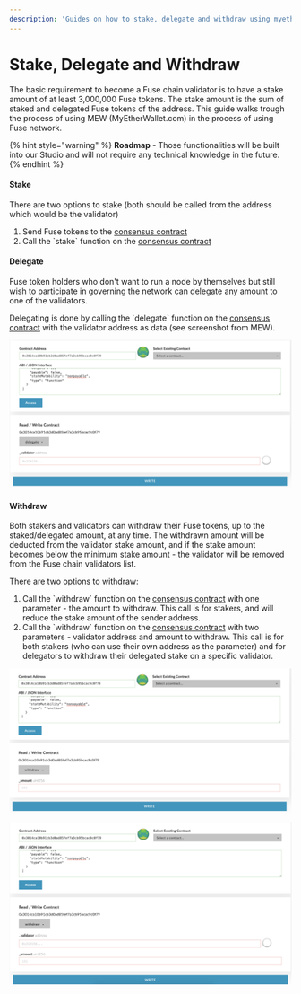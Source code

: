 ```yaml
---
description: 'Guides on how to stake, delegate and withdraw using myetherwallet.com'
---
```


# Stake, Delegate and Withdraw

The basic requirement to become a Fuse chain validator is to have a stake amount of at least 3,000,000 Fuse tokens. The stake amount is the sum of staked and delegated Fuse tokens of the address. This guide walks trough the process of using MEW \(MyEtherWallet.com\) in the process of using Fuse network.

{% hint style="warning" %}
**Roadmap** - Those functionalities will be built into our Studio and will not require any technical knowledge in the future.
{% endhint %}

#### Stake

There are two options to stake \(both should be called from the address which would be the validator\)

1. Send Fuse tokens to the [consensus contract](https://explorer.fusenet.io/address/0x3014ca10b91cb3d0ad85fef7a3cb95bcac9c0f79)
2. Call the \`stake\` function on the [consensus contract](https://explorer.fusenet.io/address/0x3014ca10b91cb3d0ad85fef7a3cb95bcac9c0f79)

#### Delegate

Fuse token holders who don't want to run a node by themselves but still wish to participate in governing the network can delegate any amount to one of the validators.

Delegating is done by calling the \`delegate\` function on the [consensus contract](https://explorer.fusenet.io/address/0x3014ca10b91cb3d0ad85fef7a3cb95bcac9c0f79) with the validator address as data \(see screenshot from MEW\).

![delegate](../../.gitbook/assets/screen-shot-2019-09-04-at-14.59.27.png)

#### Withdraw

Both stakers and validators can withdraw their Fuse tokens, up to the staked/delegated amount, at any time. The withdrawn amount will be deducted from the validator stake amount, and if the stake amount becomes below the minimum stake amount - the validator will be removed from the Fuse chain validators list.

There are two options to withdraw:

1. Call the \`withdraw\` function on the [consensus contract](https://explorer.fusenet.io/address/0x3014ca10b91cb3d0ad85fef7a3cb95bcac9c0f79) with one parameter - the amount to withdraw. This call is for stakers, and will reduce the stake amount of the sender address.
2. Call the \`withdraw\` function on the [consensus contract](https://explorer.fusenet.io/address/0x3014ca10b91cb3d0ad85fef7a3cb95bcac9c0f79) with two parameters - validator address and amount to withdraw. This call is for both stakers \(who can use their own address as the parameter\) and for delegators to withdraw their delegated stake on a specific validator.

![withdraw option \#1](../../.gitbook/assets/screen-shot-2019-09-04-at-15.01.15.png)

![withdraw option \#2](../../.gitbook/assets/screen-shot-2019-09-04-at-15.01.25.png)

